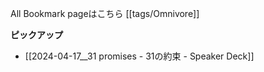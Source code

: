 
All Bookmark pageはこちら [[tags/Omnivore]]

**ピックアップ**
- [[2024-04-17__31 promises - 31の約束 - Speaker Deck]]